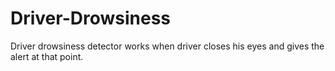 # Driver-Drowsiness

Driver drowsiness detector works when driver closes his eyes and gives the alert at that point.
